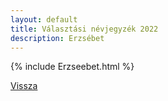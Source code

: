 ```yaml
---
layout: default
title: Választási névjegyzék 2022
description: Erzsébet
---
```


{% include Erzseebet.html %}

[Vissza](./)